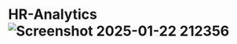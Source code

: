 # HR-Analytics![Screenshot 2025-01-22 212356](https://github.com/user-attachments/assets/5c8985cb-198c-4f29-a789-e5f69272e239)
